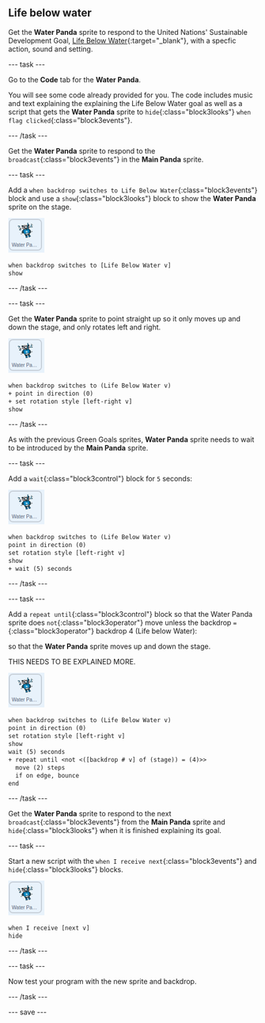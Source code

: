 ## Life below water

Get the **Water Panda** sprite to respond to the United Nations' Sustainable Development Goal, [Life Below Water](https://www.undp.org/content/undp/en/home/sustainable-development-goals/goal-14-life-below-water.html){:target="_blank"}, with a specfic action, sound and setting.

--- task ---

Go to the **Code** tab for the **Water Panda**.

You will see some code already provided for you. The code includes music and text explaining the explaining the Life Below Water goal as well as a script that gets the **Water Panda** sprite to `hide`{:class="block3looks"} `when flag clicked`{:class="block3events"}.

--- /task ---

Get the **Water Panda** sprite to respond to the `broadcast`{:class="block3events"} in the **Main Panda** sprite. 

--- task ---

Add a  `when backdrop switches to Life Below Water`{:class="block3events"} block and use a `show`{:class="block3looks"} block to show the **Water Panda** sprite on the stage.

![image of the Water Panda sprite](images/waterpanda-sprite.png)

```blocks3
when backdrop switches to [Life Below Water v]
show
```

--- /task ---

--- task ---

Get the **Water Panda** sprite to point straight up so it only moves up and down the stage, and only rotates left and right.

![image of the Water Panda sprite](images/waterpanda-sprite.png)

```blocks3
when backdrop switches to (Life Below Water v)
+ point in direction (0)
+ set rotation style [left-right v]
show
```

--- /task ---

As with the previous Green Goals sprites, **Water Panda** sprite needs to wait to be introduced by the **Main Panda** sprite.

--- task ---

Add a `wait`{:class="block3control"} block for `5` seconds:

![image of the Water Panda sprite](images/waterpanda-sprite.png)

```blocks3
when backdrop switches to (Life Below Water v)
point in direction (0)
set rotation style [left-right v]
show
+ wait (5) seconds
```
--- /task ---

--- task ---

Add a `repeat until`{:class="block3control"} block so that the Water Panda sprite does `not`{:class="block3operator"} move unless the backdrop `=`{:class="block3operator"} backdrop 4 (Life below Water):

so that the **Water Panda** sprite moves up and down the stage.

THIS NEEDS TO BE EXPLAINED MORE.

![image of the Water Panda sprite](images/waterpanda-sprite.png)

```blocks3
when backdrop switches to (Life Below Water v)
point in direction (0)
set rotation style [left-right v]
show
wait (5) seconds
+ repeat until <not <([backdrop # v] of (stage)) = (4)>>
  move (2) steps
  if on edge, bounce
end
```

--- /task ---

Get the **Water Panda** sprite to respond to the next `broadcast`{:class="block3events"} from the **Main Panda** sprite and `hide`{:class="block3looks"} when it is finished explaining its goal.

--- task ---

Start a new script with the `when I receive next`{:class="block3events"} and `hide`{:class="block3looks"} blocks.

![image of the Water Panda sprite](images/waterpanda-sprite.png)

```blocks3
when I receive [next v]
hide
```

--- /task ---

--- task ---

Now test your program with the new sprite and backdrop.

--- /task ---

--- save ---

